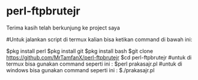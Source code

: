 # perl-ftpbrutejr

Terima kasih telah berkunjung ke project saya

#Untuk jalankan script di termux kalian bisa ketikan command di bawah ini:

$pkg install perl
$pkg install git
$pkg install bash
$git clone https://github.com/MrTamfanX/perl-ftpbrutejr
$cd perl-ftpbrutejr
#untuk di termux bisa gunakan command seperti ini : 
$perl prakasajr.pl
#untuk di windows bisa gunakan command seperti ini :
$./prakasajr.pl
